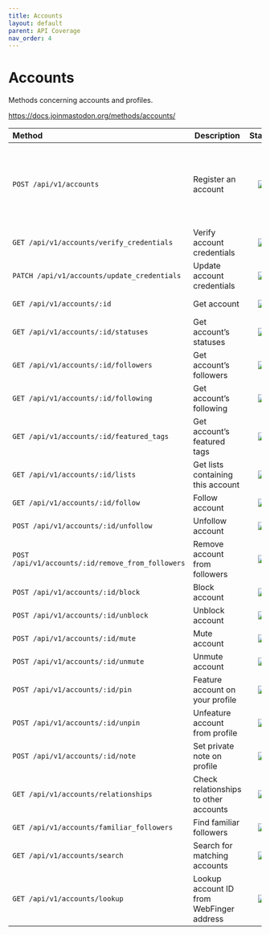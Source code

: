 ```yaml
---
title: Accounts
layout: default
parent: API Coverage
nav_order: 4
---
```


# Accounts

Methods concerning accounts and profiles.

<a href="https://docs.joinmastodon.org/methods/accounts/" target="_blank">https://docs.joinmastodon.org/methods/accounts/</a>

| Method                                            | Description                              |               Status               | Comments                                                                  | 
|:--------------------------------------------------|------------------------------------------|:----------------------------------:|---------------------------------------------------------------------------|
| `POST /api/v1/accounts`                           | Register an account                      | <img src="/assets/orange16.png" /> | Error response with details not propagated. Otherwise, fully implemented. |
| `GET /api/v1/accounts/verify_credentials`         | Verify account credentials               | <img src="/assets/green16.png" />  | Fully supported.                                                          |
| `PATCH /api/v1/accounts/update_credentials`       | Update account credentials               | <img src="/assets/green16.png" />  | Fully supported.                                                          |
| `GET /api/v1/accounts/:id`                        | Get account                              | <img src="/assets/green16.png" />  | Fully supported.                                                          |
| `GET /api/v1/accounts/:id/statuses`               | Get account’s statuses                   | <img src="/assets/green16.png" />  | Fully supported.                                                          |
| `GET /api/v1/accounts/:id/followers`              | Get account’s followers                  | <img src="/assets/green16.png" />  | Fully supported.                                                          |
| `GET /api/v1/accounts/:id/following`              | Get account’s following                  | <img src="/assets/green16.png" />  | Fully supported.                                                          |
| `GET /api/v1/accounts/:id/featured_tags`          | Get account’s featured tags              | <img src="/assets/green16.png" />  | Fully supported.                                                          |
| `GET /api/v1/accounts/:id/lists`                  | Get lists containing this account        | <img src="/assets/green16.png" />  | Fully supported.                                                          |
| `GET /api/v1/accounts/:id/follow`                 | Follow account                           | <img src="/assets/green16.png" />  | Fully supported.                                                          |
| `POST /api/v1/accounts/:id/unfollow`              | Unfollow account                         | <img src="/assets/green16.png" />  | Fully supported.                                                          |
| `POST /api/v1/accounts/:id/remove_from_followers` | Remove account from followers            | <img src="/assets/green16.png" />  | Fully supported.                                                          |
| `POST /api/v1/accounts/:id/block`                 | Block account                            | <img src="/assets/green16.png" />  | Fully supported.                                                          |
| `POST /api/v1/accounts/:id/unblock`               | Unblock account                          | <img src="/assets/green16.png" />  | Fully supported.                                                          |
| `POST /api/v1/accounts/:id/mute`                  | Mute account                             | <img src="/assets/green16.png" />  | Fully supported.                                                          |
| `POST /api/v1/accounts/:id/unmute`                | Unmute account                           | <img src="/assets/green16.png" />  | Fully supported.                                                          |
| `POST /api/v1/accounts/:id/pin`                   | Feature account on your profile          | <img src="/assets/green16.png" />  | Fully supported.                                                          |
| `POST /api/v1/accounts/:id/unpin`                 | Unfeature account from profile           | <img src="/assets/green16.png" />  | Fully supported.                                                          |
| `POST /api/v1/accounts/:id/note`                  | Set private note on profile              | <img src="/assets/green16.png" />  | Fully supported.                                                          |
| `GET /api/v1/accounts/relationships`              | Check relationships to other accounts    | <img src="/assets/green16.png" />  | Fully supported.                                                          |
| `GET /api/v1/accounts/familiar_followers`         | Find familiar followers                  | <img src="/assets/green16.png" />  | Fully supported.                                                          |
| `GET /api/v1/accounts/search`                     | Search for matching accounts             | <img src="/assets/green16.png" />  | Fully supported.                                                          |
| `GET /api/v1/accounts/lookup`                     | Lookup account ID from WebFinger address | <img src="/assets/green16.png" />  | Fully supported.                                                          |
